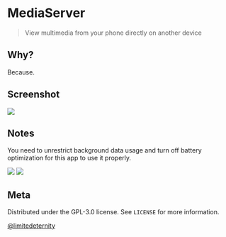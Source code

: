 # MediaServer

> View multimedia from your phone directly on another device

## Why?

Because.

## Screenshot

![](https://user-images.githubusercontent.com/24318966/57986221-c4ed5e00-7a7a-11e9-945e-b41f99bbbf5f.png)

## Notes

You need to unrestrict background data usage and turn off battery optimization for this app to use it properly.

![](https://user-images.githubusercontent.com/24318966/57986235-01b95500-7a7b-11e9-8e35-ba777b3a72e4.png)
![](https://user-images.githubusercontent.com/24318966/57986236-0ed64400-7a7b-11e9-82c7-8ffa58c0a4d9.png)

## Meta

Distributed under the GPL-3.0 license. See ``LICENSE`` for more information.

[@limitedeternity](https://github.com/limitedeternity)

